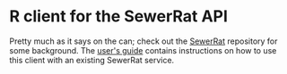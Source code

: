 # R client for the SewerRat API

Pretty much as it says on the can; check out the [SewerRat](https://github.com/ArtifactDB/SewerRat) repository for some background.
The [user's guide](vignettes/userguide.Rmd) contains instructions on how to use this client with an existing SewerRat service.

